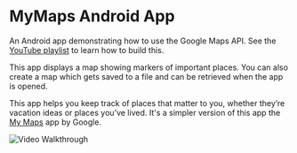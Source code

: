 # MyMaps Android App

An Android app demonstrating how to use the Google Maps API. See the [YouTube playlist](https://www.youtube.com/playlist?list=PL7NYbSE8uaBCSkZum6Z88RvjiXrTBpjT2) to learn how to build this.

This app displays a map showing markers of important places. You can also create a map which gets saved to a file and can be retrieved when the app is opened. 

This app helps you keep track of places that matter to you, whether they’re vacation ideas or places you’ve lived. It's a simpler version of this app the [My Maps](https://play.google.com/store/apps/details?id=com.google.android.apps.m4b) app by Google. 

<img src='https://i.makeagif.com/media/12-20-2019/cFsmQF.gif' title='Video Walkthrough' width='' alt='Video Walkthrough' />

